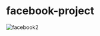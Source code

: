 # facebook-project
![facebook2](https://github.com/shanitahgithub/facebook-project/assets/142230234/9668ca87-ddb5-482d-a037-c22306007516)
